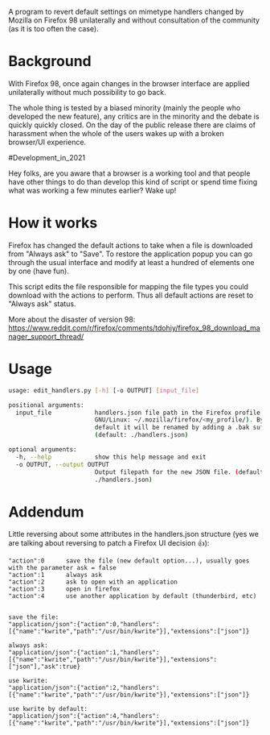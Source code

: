A program to revert default settings on mimetype handlers changed by Mozilla
on Firefox 98 unilaterally and without consultation of the community
(as it is too often the case).


# Background

With Firefox 98, once again changes in the browser interface
are applied unilaterally without much possibility to go back.

The whole thing is tested by a biased minority (mainly the people who developed the
new feature), any critics are in the minority and the debate is quickly quickly closed.
On the day of the public release there are claims of harassment when the whole of the
users wakes up with a broken browser/UI experience.

#Development_in_2021

Hey folks, are you aware that a browser is a working tool and that
people have other things to do than develop this kind of script or spend time fixing
what was working a few minutes earlier?
Wake up!

# How it works

Firefox has changed the default actions to take when a file is downloaded from "Always ask" to "Save".
To restore the application popup you can go through the usual interface and modify at least a hundred of elements one by one (have fun).

This script edits the file responsible for mapping the file types you could download with the actions to perform.
Thus all default actions are reset to "Always ask" status.

More about the disaster of version 98:
https://www.reddit.com/r/firefox/comments/tdohiy/firefox_98_download_manager_support_thread/

# Usage

```bash
usage: edit_handlers.py [-h] [-o OUTPUT] [input_file]

positional arguments:
  input_file            handlers.json file path in the Firefox profile (on
                        GNU/Linux: ~/.mozilla/firefox/<my_profile/). By
                        default it will be renamed by adding a .bak suffix.
                        (default: ./handlers.json)

optional arguments:
  -h, --help            show this help message and exit
  -o OUTPUT, --output OUTPUT
                        Output filepath for the new JSON file. (default:
                        ./handlers.json)
```

# Addendum

Little reversing about some attributes in the handlers.json structure
(yes we are talking about reversing to patch a Firefox UI decision :thumbsup:):

```
"action":0      save the file (new default option...), usually goes with the parameter ask = false
"action":1      always ask
"action":2      ask to open with an application
"action":3      open in firefox
"action":4      use another application by default (thunderbird, etc)


save the file:
"application/json":{"action":0,"handlers":[{"name":"kwrite","path":"/usr/bin/kwrite"}],"extensions":["json"]}

always ask:
"application/json":{"action":1,"handlers":[{"name":"kwrite","path":"/usr/bin/kwrite"}],"extensions":["json"],"ask":true}

use kwrite:
"application/json":{"action":2,"handlers":[{"name":"kwrite","path":"/usr/bin/kwrite"}],"extensions":["json"]}

use kwrite by default:
"application/json":{"action":4,"handlers":[{"name":"kwrite","path":"/usr/bin/kwrite"}],"extensions":["json"]}
```
